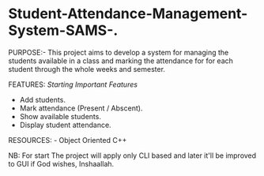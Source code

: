 # Student-Attendance-Management-System-SAMS-.
PURPOSE:-
    This project aims to develop a system for managing the students available in a class and marking the attendance for for each student through the whole weeks and semester.

FEATURES:
   *Starting Important Features*
   - Add students.
   - Mark attendance (Present / Abscent).
   - Show available students.
   - Display student attendance.

RESOURCES: 
    - Object Oriented C++

NB: For start The project will apply only CLI based and later it'll be improved to GUI if God wishes, Inshaallah.
